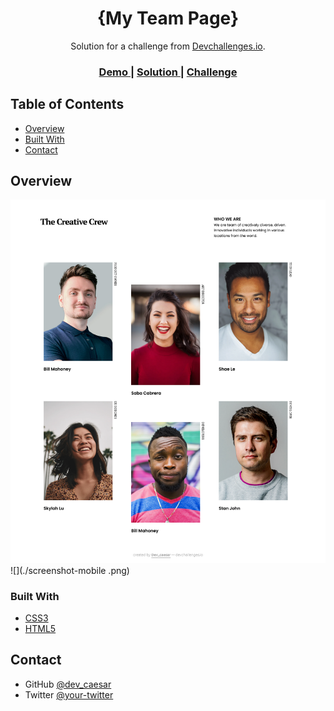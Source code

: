 <!-- Please update value in the {}  -->

<h1 align="center">{My Team Page}</h1>

<div align="center">
   Solution for a challenge from  <a href="http://devchallenges.io" target="_blank">Devchallenges.io</a>.
</div>

<div align="center">
  <h3>
    <a href="https://{your-demo-link.your-domain}">
      Demo
    </a>
    <span> | </span>
    <a href="https://{your-url-to-the-solution}">
      Solution
    </a>
    <span> | </span>
    <a href="https://devchallenges.io/challenges/hhmesazsqgKXrTkYkt0U">
      Challenge
    </a>
  </h3>
</div>

<!-- TABLE OF CONTENTS -->

## Table of Contents

- [Overview](#overview)
- [Built With](#built-with)
- [Contact](#contact)

<!-- OVERVIEW -->

## Overview

![](./screenshot-desktop.png)
![](./screenshot-mobile .png)




### Built With

<!-- This section should list any major frameworks that you built your project using. Here are a few examples.-->

- [CSS3](https://www.w3.org/Style/CSS/Overview.en.html)
- [HTML5](https://developer.mozilla.org/en-US/docs/Web/HTML)


## Contact


- GitHub [@dev_caesar](https://{github.com/dev_caesar})
- Twitter [@your-twitter](https://{twitter.com/dev-caesar})
